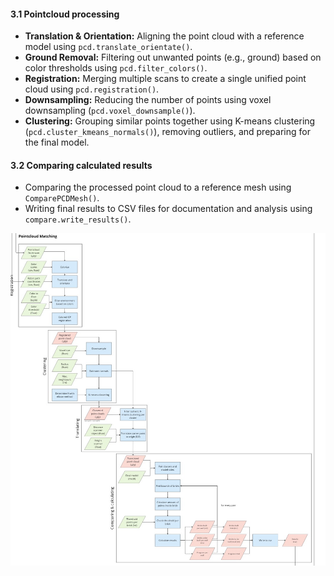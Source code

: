 


#### 3.1  Pointcloud processing
   - **Translation & Orientation:** Aligning the point cloud with a reference model using `pcd.translate_orientate()`.
   - **Ground Removal:** Filtering out unwanted points (e.g., ground) based on color thresholds using `pcd.filter_colors()`.
   - **Registration:** Merging multiple scans to create a single unified point cloud using `pcd.registration()`.
   - **Downsampling:** Reducing the number of points using voxel downsampling (`pcd.voxel_downsample()`).
   - **Clustering:** Grouping similar points together using K-means clustering (`pcd.cluster_kmeans_normals()`), removing outliers, and preparing for the final model.
#### 3.2 Comparing calculated results
   - Comparing the processed point cloud to a reference mesh using `ComparePCDMesh()`.
   - Writing final results to CSV files for documentation and analysis using `compare.write_results()`.


![Workflow Overview](img/Data_Workflow.jpg)
